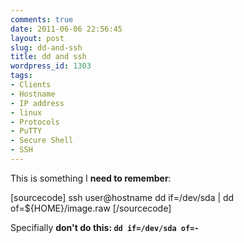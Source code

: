 ```yaml
---
comments: true
date: 2011-06-06 22:56:45
layout: post
slug: dd-and-ssh
title: dd and ssh
wordpress_id: 1303
tags:
- Clients
- Hostname
- IP address
- linux
- Protocols
- PuTTY
- Secure Shell
- SSH
---
```


This is something I **need to remember**:

[sourcecode]
ssh user@hostname dd if=/dev/sda | dd of=${HOME}/image.raw
[/sourcecode]

Specifially **don't do this: `dd if=/dev/sda of=-`**
